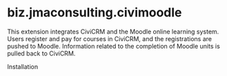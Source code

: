 # biz.jmaconsulting.civimoodle

This extension integrates CiviCRM and the Moodle online learning system. 
    Users register and pay for courses in CiviCRM, and the registrations are pushed to Moodle. 
    Information related to the completion of Moodle units is pulled back to CiviCRM.
    
Installation
